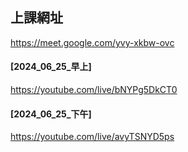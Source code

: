 ## 上課網址

https://meet.google.com/yvy-xkbw-ovc

#### [2024_06_25_早上]

https://youtube.com/live/bNYPg5DkCT0

#### [2024_06_25_下午]

https://youtube.com/live/avyTSNYD5ps